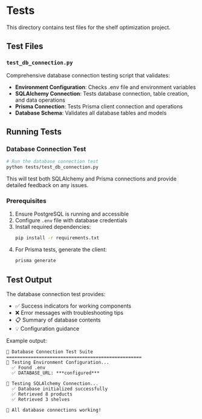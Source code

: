 # Tests

This directory contains test files for the shelf optimization project.

## Test Files

### `test_db_connection.py`
Comprehensive database connection testing script that validates:

- **Environment Configuration**: Checks .env file and environment variables
- **SQLAlchemy Connection**: Tests database connection, table creation, and data operations
- **Prisma Connection**: Tests Prisma client connection and operations
- **Database Schema**: Validates all database tables and models

## Running Tests

### Database Connection Test
```bash
# Run the database connection test
python tests/test_db_connection.py
```

This will test both SQLAlchemy and Prisma connections and provide detailed feedback on any issues.

### Prerequisites
1. Ensure PostgreSQL is running and accessible
2. Configure `.env` file with database credentials
3. Install required dependencies:
   ```bash
   pip install -r requirements.txt
   ```
4. For Prisma tests, generate the client:
   ```bash
   prisma generate
   ```

## Test Output
The database connection test provides:
- ✅ Success indicators for working components
- ❌ Error messages with troubleshooting tips
- 📋 Summary of database contents
- 💡 Configuration guidance

Example output:
```
🧪 Database Connection Test Suite
==================================================
🔧 Testing Environment Configuration...
  ✅ Found .env
  ✅ DATABASE_URL: ***configured***

🔧 Testing SQLAlchemy Connection...
  ✅ Database initialized successfully
  ✅ Retrieved 8 products
  ✅ Retrieved 3 shelves

🎉 All database connections working!
```